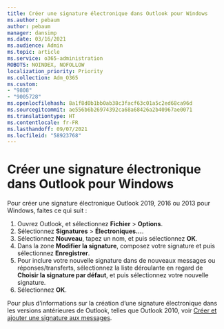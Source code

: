 ```yaml
---
title: Créer une signature électronique dans Outlook pour Windows
ms.author: pebaum
author: pebaum
manager: dansimp
ms.date: 03/16/2021
ms.audience: Admin
ms.topic: article
ms.service: o365-administration
ROBOTS: NOINDEX, NOFOLLOW
localization_priority: Priority
ms.collection: Adm_O365
ms.custom:
- "9808"
- "9005728"
ms.openlocfilehash: 8a1f8d0b1bb0ab38c3facf63c01a5c2ed68ca96d
ms.sourcegitcommit: ae556b6b26974392ca68a68426a2b40967ae0071
ms.translationtype: HT
ms.contentlocale: fr-FR
ms.lasthandoff: 09/07/2021
ms.locfileid: "58923768"
---
```

# <a name="create-an-email-signature-in-outlook-for-windows"></a>Créer une signature électronique dans Outlook pour Windows

Pour créer une signature électronique Outlook 2019, 2016 ou 2013 pour Windows, faites ce qui suit :

1. Ouvrez Outlook, et sélectionnez **Fichier** > **Options**.
1. Sélectionnez **Signatures** > **Électroniques...**.
1. Sélectionnez **Nouveau**, tapez un nom, et puis sélectionnez **OK**.
1. Dans la zone **Modifier la signature**, composez votre signature et puis sélectionnez **Enregistrer**.
1. Pour inclure votre nouvelle signature dans de nouveaux messages ou réponses/transferts, sélectionnez la liste déroulante en regard de **Choisir la signature par défaut**, et puis sélectionnez votre nouvelle signature.
1. Sélectionnez **OK**.

Pour plus d’informations sur la création d’une signature électronique dans les versions antérieures de Outlook, telles que Outlook 2010, voir [Créer et ajouter une signature aux messages](https://support.microsoft.com/office/8ee5d4f4-68fd-464a-a1c1-0e1c80bb27f2#ID0EAADAAA=Office_2007_-_2010).